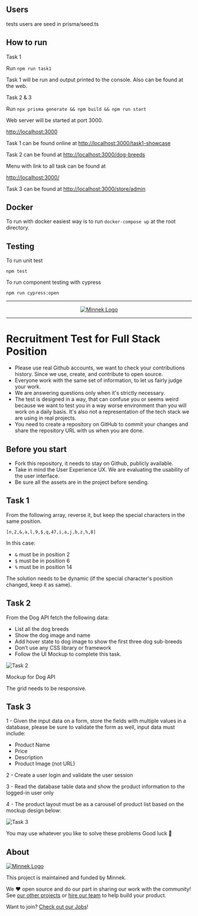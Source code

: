 ## Users

tests users are seed in prisma/seed.ts

## How to run

Task 1

Run `npm run task1`

Task 1 will be run and output printed to the console. Also can be found at the web.

Task 2 & 3

Run `npx prisma generate && npm build && npm run start`

Web server will be started at port 3000.


[http://localhost:3000](http://localhost:3000)

Task 1 can be found online at [http://localhost:3000/task1-showcase](http://localhost:3000/task1-showcase)

Task 2 can be found at [http://localhost:3000/dog-breeds](http://localhost:3000/dog-breeds)

Menu with link to all task can be found at

[http://localhost:3000/](http://localhost:3000/)

Task 3 can be found at [http://localhost:3000/store/admin](http://localhost:3000/store/admin)

## Docker 
To run with docker easiest way is to run `docker-compose up` at the root directory.


## Testing

To run unit test

`npm test`

To run component testing with cypress

`npm run cypress:open`

---

<p align="center">
  <a href="https://minnekdigital.com/">
    <picture>
      <source media="(prefers-color-scheme: dark)" srcset="https://assets.minnekdigital.com/logo-md.jpg">
      <img alt="Minnek Logo" src="https://assets.minnekdigital.com/logo-md.jpg">
    </picture>    
  </a>
</p>

---

# Recruitment Test for Full Stack Position

- Please use real Github accounts, we want to check your contributions history. Since we use, create, and contribute to open source.
- Everyone work with the same set of information, to let us fairly judge your work.
- We are answering questions only when it's strictly necessary.
- The test is designed in a way, that can confuse you or seems weird because we want to test you in a way worse environment than you will work on a daily basis. It's also not a representation of the tech stack we are using in real projects.
- You need to create a repository on GitHub to commit your changes and share the repository URL with us when you are done.

## Before you start

- Fork this repository, it needs to stay on Github, publicly available.
- Take in mind the User Experience UX. We are evaluating the usability of the user interface.
- Be sure all the assets are in the project before sending.

## Task 1

From the following array, reverse it, but keep the special characters in the same position.

```
[n,2,&,a,l,9,$,q,47,i,a,j,b,z,%,8]
```

In this case:

- `&` must be in position 2
- `$` must be in position 6
- `%` must be in position 14

The solution needs to be dynamic (if the special character's position changed, keep it as same).

## Task 2

From the Dog API fetch the following data:

- List all the dog breeds
- Show the dog image and name
- Add hover state to dog image to show the first three dog sub-breeds
- Don’t use any CSS library or framework
- Follow the UI Mockup to complete this task.

![Task 2](/assets/task_2.jpg)

Mockup for Dog API

The grid needs to be responsive.

## Task 3

1 - Given the input data on a form, store the fields with multiple values in a database, please be sure to validate the form as well, input data must include:

- Product Name
- Price
- Description
- Product Image (not URL)

2 - Create a user login and validate the user session

3 - Read the database table data and show the product information to the logged-in user only

4 - The product layout must be as a carousel of product list based on the mockup design below:

![Task 3](/assets/task_3.jpg)

You may use whatever you like to solve these problems Good luck 🤗

## About

<a href="https://minnekdigital.com/">
  <picture>
    <source media="(prefers-color-scheme: dark)" srcset="https://assets.minnekdigital.com/logo-sm.jpg">
    <img alt="Minnek Logo" src="https://assets.minnekdigital.com/logo-sm.jpg">
  </picture>
</a>

This project is maintained and funded by Minnek.

We ❤️ open source and do our part in sharing our work with the community!
See [our other projects][community] or [hire our team][hire] to help build your product.

Want to join? [Check out our Jobs][jobs]!

[community]: https://github.com/Minnek-Digital-Studio
[hire]: https://minnekdigital.com/
[jobs]: https://minnekdigital.com/careers
